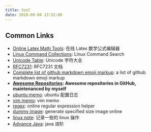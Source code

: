 ```yaml
---
title: tool
date: 2018-09-04 13:52:00
---
```


## Common Links

- [Online Latex Math Tools](http://latex.codecogs.com/eqneditor/editor.php): 在线 Latex 数学公式编辑器
- [Linux Command Collections](http://man.linuxde.net/): Linux Command Search
- [Unicode Table](https://unicode-table.com/cn/): Unicode 字符大全
- [RFC7231](https://tools.ietf.org/html/rfc7231#section-6): RFC7231 文档
- [Complete list of github markdown emoji markup](https://gist.github.com/rxaviers/7360908): a list of github markdown emoji markup
- **[Awesome Repositories](/2018/05/01/charming-star-repositories/): Awesome repositories in GitHub, maintenanced by myself**
- [ubuntu memo](/2018/01/04/ubuntu%E9%85%8D%E7%BD%AE%E6%97%A5%E5%BF%97/): ubuntu 配置日志
- [vim memo](/2018/12/14/a-collection-of-common-operations-in-vim/): vim memo
- [regex](https://regexr.com/): online regular expression helper
- [dummy image](https://dummyimage.com/): generate specified size image online
- [linux note](/2018/12/28/linux-notes/): 记录一些的 linux 操作
- [Advance Java](/tags/advanced-java/): java 进阶